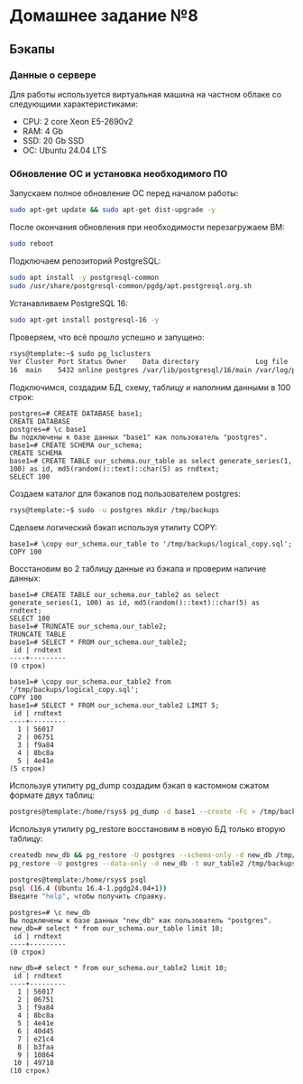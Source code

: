 # Домашнее задание №8

## Бэкапы

### Данные о сервере

Для работы используется виртуальная машина на частном облаке со следующими характеристиками:

* CPU: 2 core Xeon E5-2690v2
* RAM: 4 Gb
* SSD: 20 Gb SSD
* ОС: Ubuntu 24.04 LTS

### Обновление ОС и установка необходимого ПО

Запускаем полное обновление ОС перед началом работы:

```bash
sudo apt-get update && sudo apt-get dist-upgrade -y
```

После окончания обновления при необходимости перезагружаем ВМ:

```bash
sudo reboot
```

Подключаем репозиторий PostgreSQL:

```bash
sudo apt install -y postgresql-common
sudo /usr/share/postgresql-common/pgdg/apt.postgresql.org.sh
```

Устанавливаем PostgreSQL 16:

```bash
sudo apt-get install postgresql-16 -y
```

Проверяем, что всё прошло успешно и запущено:

```bash
rsys@template:~$ sudo pg_lsclusters
Ver Cluster Port Status Owner    Data directory              Log file
16  main    5432 online postgres /var/lib/postgresql/16/main /var/log/postgresql/postgresql-16-main.log
```

Подключимся, создадим БД, схему, таблицу и наполним данными в 100 строк:

```postgresql
postgres=# CREATE DATABASE base1;
CREATE DATABASE
postgres=# \c base1
Вы подключены к базе данных "base1" как пользователь "postgres".
base1=# CREATE SCHEMA our_schema;
CREATE SCHEMA
base1=# CREATE TABLE our_schema.our_table as select generate_series(1, 100) as id, md5(random()::text)::char(5) as rndtext;
SELECT 100
```

Создаем каталог для бэкапов под пользователем postgres:

```bash
rsys@template:~$ sudo -u postgres mkdir /tmp/backups
```

Сделаем логический бэкап используя утилиту COPY:

```postgresql
base1=# \copy our_schema.our_table to '/tmp/backups/logical_copy.sql';
COPY 100
```

Восстановим во 2 таблицу данные из бэкапа и проверим наличие данных:

```postgresql
base1=# CREATE TABLE our_schema.our_table2 as select generate_series(1, 100) as id, md5(random()::text)::char(5) as rndtext;
SELECT 100
base1=# TRUNCATE our_schema.our_table2;
TRUNCATE TABLE
base1=# SELECT * FROM our_schema.our_table2;
 id | rndtext
----+---------
(0 строк)

base1=# \copy our_schema.our_table2 from '/tmp/backups/logical_copy.sql';
COPY 100
base1=# SELECT * FROM our_schema.our_table2 LIMIT 5;
 id | rndtext
----+---------
  1 | 56017
  2 | 06751
  3 | f9a84
  4 | 8bc8a
  5 | 4e41e
(5 строк)
```

Используя утилиту pg_dump создадим бэкап в кастомном сжатом формате двух таблиц:

```bash
postgres@template:/home/rsys$ pg_dump -d base1 --create -Fc > /tmp/backups/dump.gz
```

Используя утилиту pg_restore восстановим в новую БД только вторую таблицу:

```bash
createdb new_db && pg_restore -U postgres --schema-only -d new_db /tmp/backups/dump.gz
pg_restore -U postgres --data-only -d new_db -t our_table2 /tmp/backups/dump.gz

postgres@template:/home/rsys$ psql
psql (16.4 (Ubuntu 16.4-1.pgdg24.04+1))
Введите "help", чтобы получить справку.
```

```postgresql
postgres=# \c new_db
Вы подключены к базе данных "new_db" как пользователь "postgres".
new_db=# select * from our_schema.our_table limit 10;
 id | rndtext
----+---------
(0 строк)

new_db=# select * from our_schema.our_table2 limit 10;
 id | rndtext
----+---------
  1 | 56017
  2 | 06751
  3 | f9a84
  4 | 8bc8a
  5 | 4e41e
  6 | 40d45
  7 | e21c4
  8 | b3faa
  9 | 10864
 10 | 49718
(10 строк)
```
